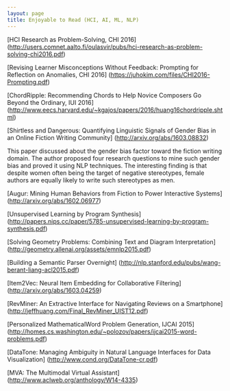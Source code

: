 ```yaml
---
layout: page
title: Enjoyable to Read (HCI, AI, ML, NLP)
---
```


[HCI Research as Problem-Solving, CHI 2016]
(http://users.comnet.aalto.fi/oulasvir/pubs/hci-research-as-problem-solving-chi2016.pdf)

[Revising Learner Misconceptions Without Feedback: Prompting for Reflection on Anomalies, CHI 2016]
(https://juhokim.com/files/CHI2016-Prompting.pdf)

[ChordRipple: Recommending Chords to Help Novice Composers Go Beyond the Ordinary, IUI 2016]
(http://www.eecs.harvard.edu/~kgajos/papers/2016/huang16chordripple.shtml)

[Shirtless and Dangerous: Quantifying Linguistic Signals of Gender Bias in an Online Fiction Writing Community]
(http://arxiv.org/abs/1603.08832)

This paper discussed about the gender bias factor toward the fiction writing domain. The author proposed four research questions to mine such gender bias and proved it using NLP techniques. The interesting finding is that despite women often being the target of negative stereotypes, female authors are equally likely to write such stereotypes as men.

[Augur: Mining Human Behaviors from Fiction to Power Interactive Systems]
(http://arxiv.org/abs/1602.06977)

[Unsupervised Learning by Program Synthesis]
(http://papers.nips.cc/paper/5785-unsupervised-learning-by-program-synthesis.pdf)

[Solving Geometry Problems: Combining Text and Diagram Interpretation]
(http://geometry.allenai.org/assets/emnlp2015.pdf)

[Building a Semantic Parser Overnight]
(http://nlp.stanford.edu/pubs/wang-berant-liang-acl2015.pdf)

[Item2Vec: Neural Item Embedding for Collaborative Filtering]
(http://arxiv.org/abs/1603.04259)

[RevMiner: An Extractive Interface for Navigating Reviews on a Smartphone]
(http://jeffhuang.com/Final_RevMiner_UIST12.pdf)

[Personalized MathematicalWord Problem Generation, IJCAI 2015]
(http://homes.cs.washington.edu/~polozov/papers/ijcai2015-word-problems.pdf)

[DataTone: Managing Ambiguity in Natural Language Interfaces for Data Visualization]
(http://www.cond.org/DataTone-cr.pdf)

[MVA: The Multimodal Virtual Assistant]
(http://www.aclweb.org/anthology/W14-4335)

